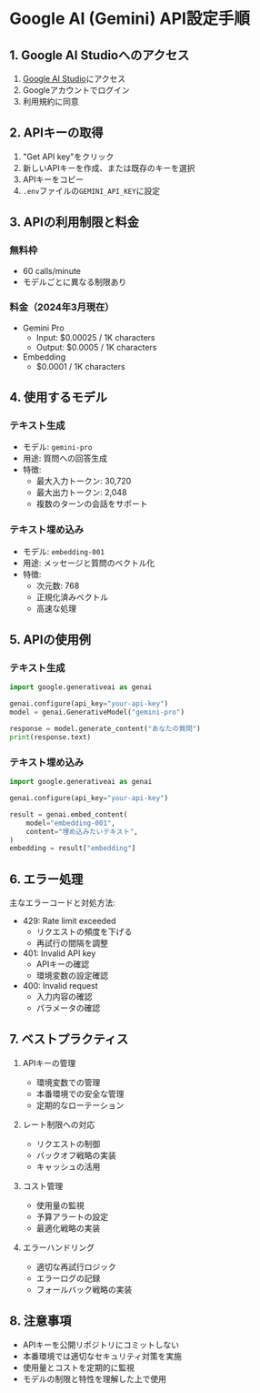 # Google AI (Gemini) API設定手順

## 1. Google AI Studioへのアクセス

1. [Google AI Studio](https://makersuite.google.com/app/apikey)にアクセス
2. Googleアカウントでログイン
3. 利用規約に同意

## 2. APIキーの取得

1. "Get API key"をクリック
2. 新しいAPIキーを作成、または既存のキーを選択
3. APIキーをコピー
4. `.env`ファイルの`GEMINI_API_KEY`に設定

## 3. APIの利用制限と料金

### 無料枠
- 60 calls/minute
- モデルごとに異なる制限あり

### 料金（2024年3月現在）
- Gemini Pro
  - Input: $0.00025 / 1K characters
  - Output: $0.0005 / 1K characters
- Embedding
  - $0.0001 / 1K characters

## 4. 使用するモデル

### テキスト生成
- モデル: `gemini-pro`
- 用途: 質問への回答生成
- 特徴:
  - 最大入力トークン: 30,720
  - 最大出力トークン: 2,048
  - 複数のターンの会話をサポート

### テキスト埋め込み
- モデル: `embedding-001`
- 用途: メッセージと質問のベクトル化
- 特徴:
  - 次元数: 768
  - 正規化済みベクトル
  - 高速な処理

## 5. APIの使用例

### テキスト生成
```python
import google.generativeai as genai

genai.configure(api_key="your-api-key")
model = genai.GenerativeModel("gemini-pro")

response = model.generate_content("あなたの質問")
print(response.text)
```

### テキスト埋め込み
```python
import google.generativeai as genai

genai.configure(api_key="your-api-key")

result = genai.embed_content(
    model="embedding-001",
    content="埋め込みたいテキスト",
)
embedding = result["embedding"]
```

## 6. エラー処理

主なエラーコードと対処方法:

- 429: Rate limit exceeded
  - リクエストの頻度を下げる
  - 再試行の間隔を調整
- 401: Invalid API key
  - APIキーの確認
  - 環境変数の設定確認
- 400: Invalid request
  - 入力内容の確認
  - パラメータの確認

## 7. ベストプラクティス

1. APIキーの管理
   - 環境変数での管理
   - 本番環境での安全な管理
   - 定期的なローテーション

2. レート制限への対応
   - リクエストの制御
   - バックオフ戦略の実装
   - キャッシュの活用

3. コスト管理
   - 使用量の監視
   - 予算アラートの設定
   - 最適化戦略の実装

4. エラーハンドリング
   - 適切な再試行ロジック
   - エラーログの記録
   - フォールバック戦略の実装

## 8. 注意事項

- APIキーを公開リポジトリにコミットしない
- 本番環境では適切なセキュリティ対策を実施
- 使用量とコストを定期的に監視
- モデルの制限と特性を理解した上で使用
